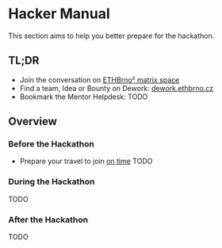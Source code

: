 # Hacker Manual

This section aims to help you better prepare for the hackathon.

## TL;DR

* Join the conversation on [ETHBrno² matrix space]( https://matrix.ethbrno.cz)
* Find a team, Idea or Bounty on Dework: [dework.ethbrno.cz](https://dework.ethbrno.cz)
* Bookmark the Mentor Helpdesk: TODO

## Overview

### Before the Hackathon

* Prepare your travel to join [on time](https://docs.ethbrno.cz/events/2022/schedule-wip)
TODO

### During the Hackathon

TODO

### After the Hackathon

TODO

